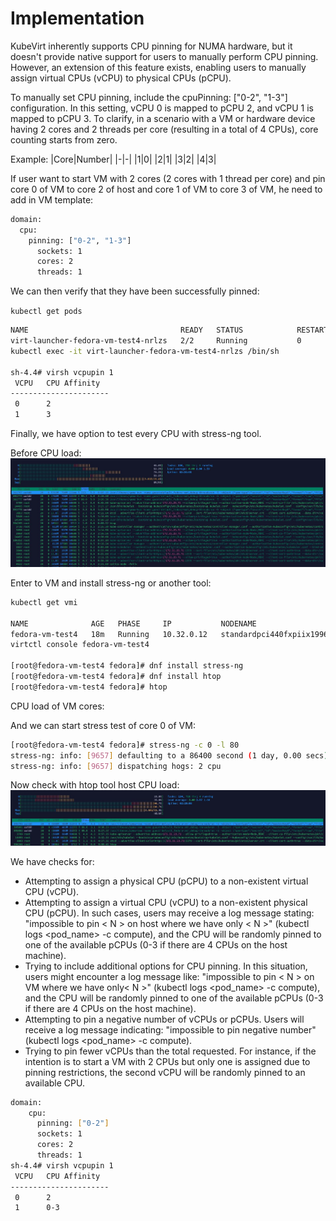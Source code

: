 # Implementation

KubeVirt inherently supports CPU pinning for NUMA hardware, but it doesn't provide native support for users to manually perform CPU pinning. However, an extension of this feature exists, enabling users to manually assign virtual CPUs (vCPU) to physical CPUs (pCPU).

To manually set CPU pinning, include the cpuPinning: ["0-2", "1-3"] configuration. In this setting, vCPU 0 is mapped to pCPU 2, and vCPU 1 is mapped to pCPU 3. To clarify, in a scenario with a VM or hardware device having 2 cores and 2 threads per core (resulting in a total of 4 CPUs), core counting starts from zero.

Example:
|Core|Number|
|-|-|
|1|0|
|2|1|
|3|2|
|4|3|

If user want to start VM with 2 cores (2 cores with 1 thread per core) and pin core 0 of VM to core 2 of host and core 1 of VM to core 3 of VM, he need to add in VM template:

```bash
domain:     
  cpu:       
    pinning: ["0-2", "1-3"]
      sockets: 1
      cores: 2
      threads: 1
```

We can then verify that they have been successfully pinned:

`kubectl get pods`

```bash
NAME                                  READY   STATUS            RESTARTS   AGE
virt-launcher-fedora-vm-test4-nrlzs   2/2     Running           0          5s
kubectl exec -it virt-launcher-fedora-vm-test4-nrlzs /bin/sh

sh-4.4# virsh vcpupin 1
 VCPU   CPU Affinity
----------------------
 0      2
 1      3
```

Finally, we have option to test every CPU with stress-ng tool.

Before CPU load:
![Alt text](/images/before_pinning.JPG)

Enter to VM and install stress-ng or another tool:

```bash
kubectl get vmi

NAME              AGE   PHASE     IP           NODENAME                               READY
fedora-vm-test4   18m   Running   10.32.0.12   standardpci440fxpiix1996525400d9e293   True
virtctl console fedora-vm-test4

[root@fedora-vm-test4 fedora]# dnf install stress-ng
[root@fedora-vm-test4 fedora]# dnf install htop
[root@fedora-vm-test4 fedora]# htop
```

 CPU load of VM cores:

And we can start stress test of core 0 of VM:

```bash
[root@fedora-vm-test4 fedora]# stress-ng -c 0 -l 80
stress-ng: info: [9657] defaulting to a 86400 second (1 day, 0.00 secs) run per stressor
stress-ng: info: [9657] dispatching hogs: 2 cpu
```

Now check with htop tool host CPU load:
![Alt text](/images/after_pinning.JPG)

We have checks for:

* Attempting to assign a physical CPU (pCPU) to a non-existent virtual CPU (vCPU).
* Attempting to assign a virtual CPU (vCPU) to a non-existent physical CPU (pCPU). In such cases, users may receive a log message stating: "impossible to pin < N > on host where we have only < N >" (kubectl logs <pod_name> -c compute), and the CPU will be randomly pinned to one of the available pCPUs (0-3 if there are 4 CPUs on the host machine).
* Trying to include additional options for CPU pinning. In this situation, users might encounter a log message like: "impossible to pin < N > on VM where we have only< N >" (kubectl logs <pod_name> -c compute), and the CPU will be randomly pinned to one of the available pCPUs (0-3 if there are 4 CPUs on the host machine).
* Attempting to pin a negative number of vCPUs or pCPUs. Users will receive a log message indicating: "impossible to pin negative number" (kubectl logs <pod_name> -c compute).
* Trying to pin fewer vCPUs than the total requested. For instance, if the intention is to start a VM with 2 CPUs but only one is assigned due to pinning restrictions, the second vCPU will be randomly pinned to an available CPU.

```bash
domain:
    cpu:
      pinning: ["0-2"]
      sockets: 1
      cores: 2
      threads: 1
sh-4.4# virsh vcpupin 1
 VCPU   CPU Affinity
----------------------
 0      2
 1      0-3
 ```
